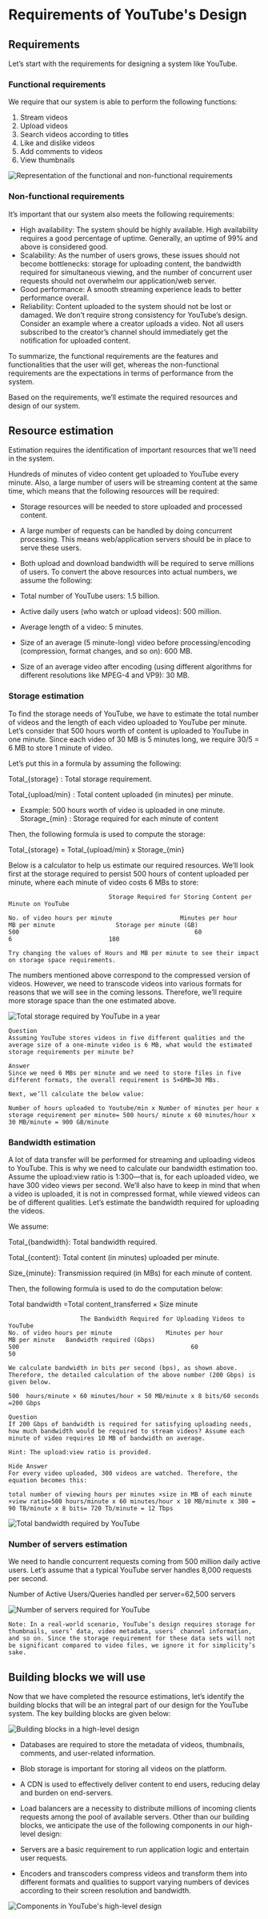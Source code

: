 # Requirements of YouTube's Design
## Requirements
Let’s start with the requirements for designing a system like YouTube.

### Functional requirements
We require that our system is able to perform the following functions:

1. Stream videos
2. Upload videos
3. Search videos according to titles
4. Like and dislike videos
5. Add comments to videos
6. View thumbnails

![Representation of the functional and non-functional requirements](./youtube.jpg)

### Non-functional requirements
It’s important that our system also meets the following requirements:

- High availability: The system should be highly available. High availability requires a good percentage of uptime. Generally, an uptime of 99% and above is considered good.
- Scalability: As the number of users grows, these issues should not become bottlenecks: storage for uploading content, the bandwidth required for simultaneous viewing, and the number of concurrent user requests should not overwhelm our application/web server.
- Good performance: A smooth streaming experience leads to better performance overall.
- Reliability: Content uploaded to the system should not be lost or damaged.
We don’t require strong consistency for YouTube’s design. Consider an example where a creator uploads a video. Not all users subscribed to the creator’s channel should immediately get the notification for uploaded content.

To summarize, the functional requirements are the features and functionalities that the user will get, whereas the non-functional requirements are the expectations in terms of performance from the system.

Based on the requirements, we’ll estimate the required resources and design of our system.

## Resource estimation
Estimation requires the identification of important resources that we’ll need in the system.

Hundreds of minutes of video content get uploaded to YouTube every minute. Also, a large number of users will be streaming content at the same time, which means that the following resources will be required:

- Storage resources will be needed to store uploaded and processed content.
- A large number of requests can be handled by doing concurrent processing. This means web/application servers should be in place to serve these users.
- Both upload and download bandwidth will be required to serve millions of users.
To convert the above resources into actual numbers, we assume the following:

- Total number of YouTube users: 1.5 billion.
- Active daily users (who watch or upload videos): 500 million.
- Average length of a video: 5 minutes.
- Size of an average (5 minute-long) video before processing/encoding (compression, format changes, and so on): 600 MB.
- Size of an average video after encoding (using different algorithms for different resolutions like MPEG-4 and VP9): 30 MB.

### Storage estimation
To find the storage needs of YouTube, we have to estimate the total number of videos and the length of each video uploaded to YouTube per minute. Let’s consider that 500 hours worth of content is uploaded to YouTube in one minute. Since each video of 30 MB is 5 minutes long, we require 30/5 = 6 MB to store 1 minute of video.

Let’s put this in a formula by assuming the following:

Total_{storage} : Total storage requirement.

Total_{upload/min} : Total content uploaded (in minutes) per minute.

- Example: 500 hours worth of video is uploaded in one minute.
Storage_{min} : Storage required for each minute of content

Then, the following formula is used to compute the storage:

Total_{storage} = Total_{upload/min} x Storage_{min} 

Below is a calculator to help us estimate our required resources. We’ll look first at the storage required to persist 500 hours of content uploaded per minute, where each minute of video costs 6 MBs to store:

```
                            Storage Required for Storing Content per Minute on YouTube
                            
No. of video hours per minute                 	Minutes per hour	              MB per minute                	Storage per minute (GB)    
500                                                 60                               6                           180

```

```
Try changing the values of Hours and MB per minute to see their impact on storage space requirements.
```

The numbers mentioned above correspond to the compressed version of videos. However, we need to transcode videos into various formats for reasons that we will see in the coming lessons. Therefore, we’ll require more storage space than the one estimated above.

![Total storage required by YouTube in a year](./storage.jpg)

```
Question
Assuming YouTube stores videos in five different qualities and the average size of a one-minute video is 6 MB, what would the estimated storage requirements per minute be?

Answer
Since we need 6 MBs per minute and we need to store files in five different formats, the overall requirement is 5×6MB=30 MBs.

Next, we’ll calculate the below value: 

Number of hours uploaded to Youtube/min x Number of minutes per hour x storage requirement per minute= 500 hours/ minute x 60 minutes/hour x 30 MB/minute = 900 GB/minute
```

### Bandwidth estimation
A lot of data transfer will be performed for streaming and uploading videos to YouTube. This is why we need to calculate our bandwidth estimation too. Assume the upload:view ratio is 1:300—that is, for each uploaded video, we have 300 video views per second. We’ll also have to keep in mind that when a video is uploaded, it is not in compressed format, while viewed videos can be of different qualities. Let’s estimate the bandwidth required for uploading the videos.

We assume:

Total_{bandwidth}: Total bandwidth required.

Total_{content}: Total content (in minutes) uploaded per minute.

Size_{minute}: Transmission required (in MBs) for each minute of content.

Then, the following formula is used to do the computation below:

Total bandwidth =Total content_transferred × Size minute

```
                    The Bandwidth Required for Uploading Videos to YouTube
No. of video hours per minute             	Minutes per hour                	MB per minute	Bandwidth required (Gbps)
500	                                               60	                           50	
```

```
We calculate bandwidth in bits per second (bps), as shown above. Therefore, the detailed calculation of the above number (200 Gbps) is given below.

500  hours/minute × 60 minutes/hour × 50 MB/minute x 8 bits/60 seconds =200 Gbps
```

```
Question
If 200 Gbps of bandwidth is required for satisfying uploading needs, how much bandwidth would be required to stream videos? Assume each minute of video requires 10 MB of bandwidth on average.

Hint: The upload:view ratio is provided.

Hide Answer
For every video uploaded, 300 videos are watched. Therefore, the equation becomes this:

total number of viewing hours per minutes ×size in MB of each minute ×view ratio=500 hours/minute x 60 minutes/hour x 10 MB/minute x 300 = 90 TB/minute x 8 bits= 720 Tb/minute = 12 Tbps
```
 
 ![Total bandwidth required by YouTube](./bandwidth.jpg)
 
 
### Number of servers estimation
We need to handle concurrent requests coming from 500 million daily active users. Let’s assume that a typical YouTube server handles 8,000 requests per second.

Number of Active Users/Queries handled per server=62,500 servers

![Number of servers required for YouTube](./servers.jpg)

```
Note: In a real-world scenario, YouTube’s design requires storage for thumbnails, users’ data, video metadata, users’ channel information, and so on. Since the storage requirement for these data sets will not be significant compared to video files, we ignore it for simplicity’s sake.
```


## Building blocks we will use
Now that we have completed the resource estimations, let’s identify the building blocks that will be an integral part of our design for the YouTube system. The key building blocks are given below:

![Building blocks in a high-level design](./bb.jpg)


- Databases are required to store the metadata of videos, thumbnails, comments, and user-related information.
- Blob storage is important for storing all videos on the platform.
- A CDN is used to effectively deliver content to end users, reducing delay and burden on end-servers.
- Load balancers are a necessity to distribute millions of incoming clients requests among the pool of available servers.
Other than our building blocks, we anticipate the use of the following components in our high-level design:

- Servers are a basic requirement to run application logic and entertain user requests.

- Encoders and transcoders compress videos and transform them into different formats and qualities to support varying numbers of devices according to their screen resolution and bandwidth.

![Components in YouTube's high-level design](./c.jpg)
